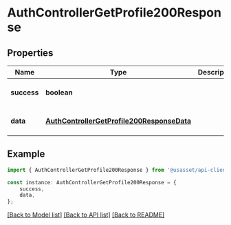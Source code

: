 # AuthControllerGetProfile200Response


## Properties

Name | Type | Description | Notes
------------ | ------------- | ------------- | -------------
**success** | **boolean** |  | [optional] [default to undefined]
**data** | [**AuthControllerGetProfile200ResponseData**](AuthControllerGetProfile200ResponseData.md) |  | [optional] [default to undefined]

## Example

```typescript
import { AuthControllerGetProfile200Response } from '@usasset/api-client';

const instance: AuthControllerGetProfile200Response = {
    success,
    data,
};
```

[[Back to Model list]](../README.md#documentation-for-models) [[Back to API list]](../README.md#documentation-for-api-endpoints) [[Back to README]](../README.md)

